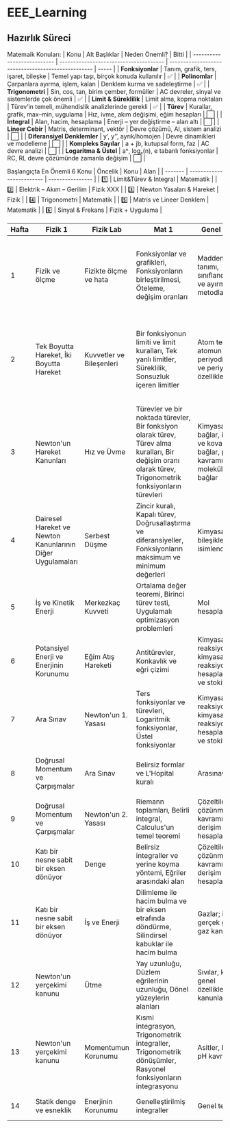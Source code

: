 # EEE_Learning


## Hazırlık Süreci
Matemaik Konuları:
| Konu                        | Alt Başlıklar                          | Neden Önemli?                                      | Bitti |
| --------------------------- | -------------------------------------- | -------------------------------------------------- | ----- |
| **Fonksiyonlar**            | Tanım, grafik, ters, işaret, bileşke   | Temel yapı taşı, birçok konuda kullanılır          | ✅    |
| **Polinomlar**              | Çarpanlara ayırma, işlem, kalan        | Denklem kurma ve sadeleştirme                      | ✅    |
| **Trigonometri**            | Sin, cos, tan, birim çember, formüller | AC devreler, sinyal ve sistemlerde çok önemli      | ✅    |
| **Limit & Süreklilik**      | Limit alma, kopma noktaları            | Türev’in temeli, mühendislik analizlerinde gerekli | ✅    |
| **Türev**                   | Kurallar, grafik, max–min, uygulama    | Hız, ivme, akım değişimi, eğim hesapları           | ⬜    |
| **İntegral**                | Alan, hacim, hesaplama                 | Enerji – yer değiştirme – alan altı                | ⬜    |
| **Lineer Cebir**            | Matris, determinant, vektör            | Devre çözümü, AI, sistem analizi                   | ⬜    |
| **Diferansiyel Denklemler** | y’, y’’, ayrık/homojen                 | Devre dinamikleri ve modelleme                     | ⬜    |
| **Kompleks Sayılar**        | a + jb, kutupsal form, faz             | AC devre analizi                                   | ⬜    |
| **Logaritma & Üstel**       | aⁿ, logₐ(n), e tabanlı fonksiyonlar    | RC, RL devre çözümünde zamanla değişim             | ⬜    |


Başlangıçta En Önemli 6 Konu
| Öncelik | Konu                      | Alan             |
| ------- | ------------------------- | ---------------- |
| 1️⃣     | Limit&Türev & İntegral          | Matematik        |
| 2️⃣     | Elektrik – Akım – Gerilim | Fizik  XXX          |
| 3️⃣     | Newton Yasaları & Hareket | Fizik            |
| 4️⃣     | Trigonometri              | Matematik        |
| 5️⃣     | Matris ve Lineer Denklem  | Matematik        |
| 6️⃣     | Sinyal & Frekans          | Fizik + Uygulama |



| Hafta | Fizik 1 | Fizik Lab | Mat 1 | Genel Kimya | EEM Giriş | Programlama |
|-------|---------|-----------|-------|------------|-----------|-------------|
| 1     | Fizik ve ölçme | Fizikte ölçme ve hata | Fonksiyonlar ve grafikleri, Fonksiyonların birleştirilmesi, Öteleme, değişim oranları | Maddenin tanımı, sınıflandırılması ve ayırma metodları | Dönem boyunca görülecek dersler, Bölüm Tanıtımı ve dönemiçi konu başlıkları | - |
| 2     | Tek Boyutta Hareket, İki Boyutta Hareket | Kuvvetler ve Bileşenleri | Bir fonksiyonun limiti ve limit kuralları, Tek yanlı limitler, Süreklilik, Sonsuzluk içeren limitler | Atom teorisi, atomun yapısı, periyodik tablo ve periyodik özellikler | Elektrik anabilim dalında konular, Mühendislik tanımı, Cihazlara bakış | Programlamaya Giriş, Temel kavramlar (bilgisayarın çalışma prensibi, sayı sistemleri, mantıksal ifadeler ve aritmetik işlemler) |
| 3     | Newton'un Hareket Kanunları | Hız ve Üvme | Türevler ve bir noktada türevler, Bir fonksiyon olarak türev, Türev alma kuralları, Bir değişim oranı olarak türev, Trigonometrik fonksiyonların türevleri | Kimyasal bağlar, iyonik ve kovalent bağlar, polarite kavramı, moleküllerarası bağlar | Elektrik ve Elektronik biliminin uygulama alanları | Algoritma kavramı ve önemi, Algoritma türleri, algoritma geliştirmek, satır kod, sayaç yapıları, koşul/karar durumları |
| 4     | Dairesel Hareket ve Newton Kanunlarının Diğer Uygulamaları | Serbest Düşme | Zincir kuralı, Kapalı türev, Doğrusallaştırma ve diferansiyeller, Fonksiyonların maksimum ve minimum değerleri | Kimyasal bileşiklerin isimlendirilmesi | Taban Aritmetiği | Akış diyagramları ve çoklu koşul yapıları |
| 5     | İş ve Kinetik Enerji | Merkezkaç Kuvveti | Ortalama değer teoremi, Birinci türev testi, Uygulamalı optimizasyon problemleri | Mol hesaplamaları | Bit Aritmetiği | Sözde Kod (Pseudo-Code) Yazım Kuralları ve Algoritmalar Arasında Dönüşüm |
| 6     | Potansiyel Enerji ve Enerjinin Korunumu | Eğim Atış Hareketi | Antitürevler, Konkavlık ve eğri çizimi | Kimyasal reaksiyonlar, kimyasal reaksiyon hesaplamaları ve stokiyometri | Devre Elemanları | Temel algoritma örnekleri, genel uygulamalar |
| 7     | Ara Sınav | Newton'un 1. Yasası | Ters fonksiyonlar ve türevleri, Logaritmik fonksiyonlar, Üstel fonksiyonlar | Kimyasal reaksiyonlar, kimyasal reaksiyon hesaplamaları ve stokiyometri | Devre bağlantıları | Python programlama dili ve özellikleri, Akış diyagramlarından kodlamaya geçiş |
| 8     | Doğrusal Momentum ve Çarpışmalar | Ara Sınav | Belirsiz formlar ve L'Hopital kuralı | Arasınav | Seri ve paralel Devrelerin analizi | Temel veri türleri, liste, tuple, dictionary, mantık operatörleri |
| 9     | Doğrusal Momentum ve Çarpışmalar | Newton'un 2. Yasası | Riemann toplamları, Belirli integral, Calculus'un temel teoremi | Çözeltiler, çözünme kavramı, derişim hesaplamaları | Seri ve paralel devrelerin analizi | Üyelik operatörleri, kimlik operatörü, if döngüsü |
| 10    | Katı bir nesne sabit bir eksen dönüyor | Denge | Belirsiz integraller ve yerine koyma yöntemi, Eğriler arasındaki alan | Çözeltiler, çözünme kavramı, derişim hesaplamaları | Seri ve paralel devrelerin analizi | for, while döngüleri |
| 11    | Katı bir nesne sabit bir eksen dönüyor | İş ve Enerji | Dilimleme ile hacim bulma ve bir eksen etrafında döndürme, Silindirsel kabuklar ile hacim bulma | Gazlar; ideal ve gerçek gazlar, gaz kanunları | Seri ve paralel devrelerin analizi | Fonksiyon çağırma, argüman alma |
| 12    | Newton'un yerçekimi kanunu | Ütme | Yay uzunluğu, Düzlem eğrilerinin uzunluğu, Dönel yüzeylerin alanları | Sıvılar, katılar; genel özellikleri ve kanunları | Osiloskop ve Sinyaller | Modüller, paketler |
| 13    | Newton'un yerçekimi kanunu | Momentumun Korunumu | Kısmi integrasyon, Trigonometrik integraller, Trigonometrik dönüşümler, Rasyonel fonksiyonların integrasyonu | Asitler, bazlar, pH kavramı | Sinyal ve Parametreleri | Matplotlib ile grafik işlemleri, exe oluşturma |
| 14    | Statik denge ve esneklik | Enerjinin Korunumu | Genelleştirilmiş integraller | Genel tekrar | Elektronik devre örnekleri | Makine öğrenmesi, GUI |

